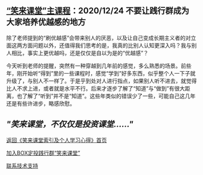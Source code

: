 ## [“笑来课堂”主课程](/xiaolai-main-course-private.md)：2020/12/24 不要让践行群成为大家培养优越感的地方

除了老师提到的“刷优越感”会带来别人的厌恶，以及让自己变成长期主义者的对立面这两方面问题以外，还值得我们思考的是，我真的比别人认知更深入吗？我与别人相比，事实上更优越吗，还是仅仅是自以为是的“优越感”？

今天听到老师的提醒，突然有一种穿越到几年前的感觉，多么熟悉的场景。前些年，刚开始听“得到”里的一些课程时，感觉“学到”好多东西，似乎整个人一下子就升级了，与别人不一样了。于是乎到处对人进行指点，如果别人听不进去，就觉得比人不求上进，或者就是水平不行。后来才逐步了解了“知道”与“做到”有很大距离，也了解了“听到”并不是“知道”。这些年类似的错误少了一些，可能自己这几年还是有些许进步，略感欣慰。

## ***"笑来课堂，不仅仅是投资课堂……"***

[返回《笑来课堂索引及个人学习心得》首页](/README.md)

[加入BOX定投践行群“笑来课堂”](/xiaolai-class.md)

[联系技术支持](/contact-info.md)
